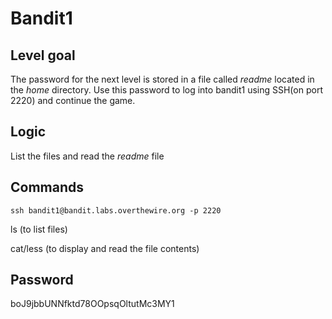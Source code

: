 # Bandit1

## Level goal
The password for the next level is stored in a file called *readme* located in the *home* directory. Use this password to log into bandit1 using SSH(on port 2220) and continue the game.

## Logic
List the files and read the *readme* file

## Commands
```ssh bandit1@bandit.labs.overthewire.org -p 2220```

ls (to list files)

cat/less (to display and read the file contents)

## Password
boJ9jbbUNNfktd78OOpsqOltutMc3MY1